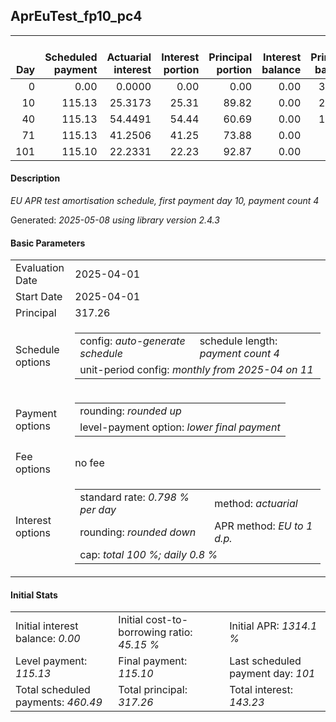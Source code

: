 <h2>AprEuTest_fp10_pc4</h2>
<table>
    <thead style="vertical-align: bottom;">
        <th style="text-align: right;">Day</th>
        <th style="text-align: right;">Scheduled payment</th>
        <th style="text-align: right;">Actuarial interest</th>
        <th style="text-align: right;">Interest portion</th>
        <th style="text-align: right;">Principal portion</th>
        <th style="text-align: right;">Interest balance</th>
        <th style="text-align: right;">Principal balance</th>
        <th style="text-align: right;">Total actuarial interest</th>
        <th style="text-align: right;">Total interest</th>
        <th style="text-align: right;">Total principal</th>
    </thead>
    <tr style="text-align: right;">
        <td class="ci00">0</td>
        <td class="ci01" style="white-space: nowrap;">0.00</td>
        <td class="ci02">0.0000</td>
        <td class="ci03">0.00</td>
        <td class="ci04">0.00</td>
        <td class="ci05">0.00</td>
        <td class="ci06">317.26</td>
        <td class="ci07">0.0000</td>
        <td class="ci08">0.00</td>
        <td class="ci09">0.00</td>
    </tr>
    <tr style="text-align: right;">
        <td class="ci00">10</td>
        <td class="ci01" style="white-space: nowrap;">115.13</td>
        <td class="ci02">25.3173</td>
        <td class="ci03">25.31</td>
        <td class="ci04">89.82</td>
        <td class="ci05">0.00</td>
        <td class="ci06">227.44</td>
        <td class="ci07">25.3173</td>
        <td class="ci08">25.31</td>
        <td class="ci09">89.82</td>
    </tr>
    <tr style="text-align: right;">
        <td class="ci00">40</td>
        <td class="ci01" style="white-space: nowrap;">115.13</td>
        <td class="ci02">54.4491</td>
        <td class="ci03">54.44</td>
        <td class="ci04">60.69</td>
        <td class="ci05">0.00</td>
        <td class="ci06">166.75</td>
        <td class="ci07">79.7665</td>
        <td class="ci08">79.75</td>
        <td class="ci09">150.51</td>
    </tr>
    <tr style="text-align: right;">
        <td class="ci00">71</td>
        <td class="ci01" style="white-space: nowrap;">115.13</td>
        <td class="ci02">41.2506</td>
        <td class="ci03">41.25</td>
        <td class="ci04">73.88</td>
        <td class="ci05">0.00</td>
        <td class="ci06">92.87</td>
        <td class="ci07">121.0171</td>
        <td class="ci08">121.00</td>
        <td class="ci09">224.39</td>
    </tr>
    <tr style="text-align: right;">
        <td class="ci00">101</td>
        <td class="ci01" style="white-space: nowrap;">115.10</td>
        <td class="ci02">22.2331</td>
        <td class="ci03">22.23</td>
        <td class="ci04">92.87</td>
        <td class="ci05">0.00</td>
        <td class="ci06">0.00</td>
        <td class="ci07">143.2502</td>
        <td class="ci08">143.23</td>
        <td class="ci09">317.26</td>
    </tr>
</table>
<h4>Description</h4>
<p><i>EU APR test amortisation schedule, first payment day 10, payment count 4</i></p>
<p>Generated: <i>2025-05-08 using library version 2.4.3</i></p>
<h4>Basic Parameters</h4>
<table>
    <tr>
        <td>Evaluation Date</td>
        <td>2025-04-01</td>
    </tr>
    <tr>
        <td>Start Date</td>
        <td>2025-04-01</td>
    </tr>
    <tr>
        <td>Principal</td>
        <td>317.26</td>
    </tr>
    <tr>
        <td>Schedule options</td>
        <td>
            <table>
                <tr>
                    <td>config: <i>auto-generate schedule</i></td>
                    <td>schedule length: <i><i>payment count</i> 4</i></td>
                </tr>
                <tr>
                    <td colspan="2" style="white-space: nowrap;">unit-period config: <i>monthly from 2025-04 on 11</i></td>
                </tr>
            </table>
        </td>
    </tr>
    <tr>
        <td>Payment options</td>
        <td>
            <table>
                <tr>
                    <td>rounding: <i>rounded up</i></td>
                </tr>
                <tr>
                    <td>level-payment option: <i>lower&nbsp;final&nbsp;payment</i></td>
                </tr>
            </table>
        </td>
    </tr>
    <tr>
        <td>Fee options</td>
        <td>no fee
        </td>
    </tr>
    <tr>
        <td>Interest options</td>
        <td>
            <table>
                <tr>
                    <td>standard rate: <i>0.798 % per day</i></td>
                    <td>method: <i>actuarial</i></td>
                </tr>
                <tr>
                    <td>rounding: <i>rounded down</i></td>
                    <td>APR method: <i>EU to 1 d.p.</i></td>
                </tr>
                <tr>
                    <td colspan="2">cap: <i>total 100 %; daily 0.8 %</td>
                </tr>
            </table>
        </td>
    </tr>
</table>
<h4>Initial Stats</h4>
<table>
    <tr>
        <td>Initial interest balance: <i>0.00</i></td>
        <td>Initial cost-to-borrowing ratio: <i>45.15 %</i></td>
        <td>Initial APR: <i>1314.1 %</i></td>
    </tr>
    <tr>
        <td>Level payment: <i>115.13</i></td>
        <td>Final payment: <i>115.10</i></td>
        <td>Last scheduled payment day: <i>101</i></td>
    </tr>
    <tr>
        <td>Total scheduled payments: <i>460.49</i></td>
        <td>Total principal: <i>317.26</i></td>
        <td>Total interest: <i>143.23</i></td>
    </tr>
</table>
